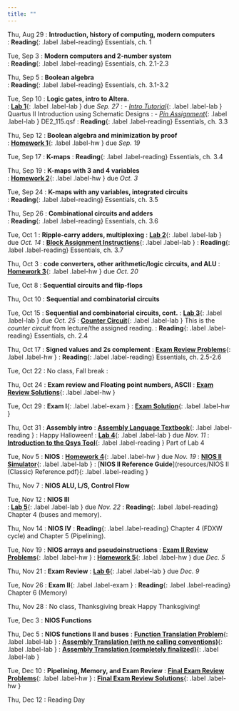 ```yaml
---
title: ""
---
```


<!--- CS 231 Intro to Computer Organization --->


Thu, Aug 29
: **Introduction, history of computing, modern computers**  
: **Reading**{: .label .label-reading} Essentials, ch. 1

Tue, Sep 3
: **Modern computers and 2-number system**  
: **Reading**{: .label .label-reading} Essentials, ch. 2.1-2.3

Thu, Sep 5
: **Boolean algebra**  
: **Reading**{: .label .label-reading} Essentials, ch. 3.1-3.2

Tue, Sep 10
: **Logic gates, intro to Altera.**  
: [**Lab 1**](labs/lab1/lab1.pdf){: .label .label-lab } due *Sep. 27*
: - [*Intro Tutorial*](labs/lab1/Quartus_II_Introduction.pdf){: .label .label-lab } Quartus II Introduction using Schematic Designs
: - [*Pin Assignment*](labs/lab1/DE2_115.qsf){: .label .label-lab } DE2_115.qsf
: **Reading**{: .label .label-reading} Essentials, ch. 3.3

Thu, Sep 12
: **Boolean algebra and minimization by proof**  
: [**Homework 1**](homework/hw1.pdf){: .label .label-hw } due *Sep. 19*

Tue, Sep 17
: **K-maps**
: **Reading**{: .label .label-reading} Essentials, ch. 3.4

Thu, Sep 19
: **K-maps with 3 and 4 variables**  
: [**Homework 2**](homework/hw2.pdf){: .label .label-hw } due *Oct. 3*

Tue, Sep 24
: **K-maps with any variables, integrated circuits**  
: **Reading**{: .label .label-reading} Essentials, ch. 3.5

Thu, Sep 26
: **Combinational circuits and adders**  
: **Reading**{: .label .label-reading} Essentials, ch. 3.6

Tue, Oct 1 
: **Ripple-carry adders, multiplexing** 
: [**Lab 2**](labs/lab2/lab2.pdf){: .label .label-lab } due *Oct. 14*
: [**Block Assignment Instructions**](resources/block-tutorial.pdf){: .label .label-lab }
: **Reading**{: .label .label-reading} Essentials, ch. 3.7
  
Thu, Oct 3
: **code converters, other arithmetic/logic circuits, and ALU** 
: [**Homework 3**](homework/hw3.pdf){: .label .label-hw } due *Oct. 20*

Tue, Oct 8
: **Sequential circuits and flip-flops**  

Thu, Oct 10
: **Sequential and combinatorial circuits**  

Tue, Oct 15
: **Sequential and combinatorial circuits, cont.** 
: [**Lab 3**](labs/lab3/lab3.pdf){: .label .label-lab } due *Oct. 25*
: [**Counter Circuit**](labs/lab3/JKCounter.png){: .label .label-lab } This is the *counter circuit* from lecture/the assigned reading.
: **Reading**{: .label .label-reading} Essentials, ch. 2.4

Thu, Oct 17
: **Signed values and 2s complement** 
: [**Exam Review Problems**](homework/hw4b.pdf){: .label .label-hw }
: **Reading**{: .label .label-reading} Essentials, ch. 2.5-2.6

Tue, Oct 22
: No class, Fall break
:

Thu, Oct 24
: **Exam review and Floating point numbers, ASCII** 
: [**Exam Review Solutions**](homework/hw4bsols.pdf){: .label .label-hw }  

Tue, Oct 29
: **Exam I**{: .label .label-exam }
: [**Exam Solution**](https://rhodes.instructure.com/courses/7274/files/934106?module_item_id=232876){: .label .label-hw }

Thu, Oct 31
: **Assembly intro**
: [**Assembly Language Textbook**](resources/assembly.pdf){: .label .label-reading }
: Happy Halloween!
: [**Lab 4**](labs/lab4/lab4.pdf){: .label .label-lab } due *Nov. 11*
: [**Introduction to the Qsys Tool**](resources/Introduction_to_the_Qsys_Tool.pdf){: .label .label-reading } Part of Lab 4

Tue, Nov 5
: **NIOS** 
: [**Homework 4**](homework/hw5.pdf){: .label .label-hw } due *Nov. 19*
: [**NIOS II Simulator**](https://cpulator.01xz.net/?sys=nios-de2-115){: .label .label-lab } 
: [**NIOS II Reference Guide**](resources/NIOS II (Classic) Reference.pdf){: .label .label-reading } 

Thu, Nov 7
: **NIOS ALU, L/S, Control Flow** 

Tue, Nov 12
: **NIOS III**  
: [**Lab 5**](labs/lab5/lab5.pdf){: .label .label-lab } due *Nov. 22*
: **Reading**{: .label .label-reading} Chapter 4 (buses and memory).

Thu, Nov 14
: **NIOS IV** 
: **Reading**{: .label .label-reading} Chapter 4 (FDXW cycle) and Chapter 5 (Pipelining).

Tue, Nov 19
: **NIOS arrays and pseudoinstructions** 
: [**Exam II Review Problems**](homework/exam2Review.pdf){: .label .label-hw }
: [**Homework 5**](homework/hw6.pdf){: .label .label-hw } due *Dec. 5*

Thu, Nov 21
: **Exam Review**
: [**Lab 6**](labs/lab6/lab6.pdf){: .label .label-lab } due *Dec. 9*

Tue, Nov 26
: **Exam II**{: .label .label-exam }
: **Reading**{: .label .label-reading} Chapter 6 (Memory)

Thu, Nov 28
: No class, Thanksgiving break
Happy Thanksgiving!

Tue, Dec 3
: **NIOS Functions**

Thu, Dec 5
: **NIOS functions II and buses**
: [**Function Translation Problem**](resources/functions.c.txt){: .label .label-lab }
: [**Assembly Translation (with no calling conventions)**](resources/functions.s.txt){: .label .label-lab }
: [**Assembly Translation (completely finalized)**](resources/functions.sComplete.txt){: .label .label-lab }

Tue, Dec 10
: **Pipelining, Memory, and Exam Review** 
: [**Final Exam Review Problems**](homework/finalExamReview.pdf){: .label .label-hw }
: [**Final Exam Review Solutions**](homework/finalExamReviewSolutions.pdf){: .label .label-hw }

Thu, Dec 12
: Reading Day